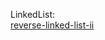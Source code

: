 
LinkedList:  
[reverse-linked-list-ii](https://leetcode.com/problems/reverse-linked-list-ii/description/)
